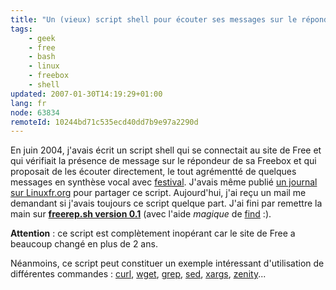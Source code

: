```yaml
---
title: "Un (vieux) script shell pour écouter ses messages sur le répondeur de sa Freebox"
tags:
    - geek
    - free
    - bash
    - linux
    - freebox
    - shell
updated: 2007-01-30T14:19:29+01:00
lang: fr
node: 63834
remoteId: 10244bd71c535ecd40dd7b9e97a2290d
---
```

 
En juin 2004, j'avais écrit un script shell qui se connectait au site de Free et qui vérifiait la présence de message sur le répondeur de sa Freebox et qui proposait de les écouter directement, le tout agrémentté de quelques messages en synthèse vocal avec [festival](http://pwet.fr/man/linux/commandes/festival). J'avais même publié [un journal sur Linuxfr.org](http://linuxfr.org/~TiGr0u/13808.html) pour partager ce script. Aujourd'hui, j'ai reçu un mail me demandant si j'avais toujours ce script quelque part. J'ai fini par remettre la main sur [**freerep.sh version 0.1**](/files/freerep.sh) (avec l'aide *magique* de [find](http://pwet.fr/man/linux/commande/find) :).

 
**Attention** : ce script est complètement inopérant car le site de Free a beaucoup changé en plus de 2 ans.

 
Néanmoins, ce script peut constituer un exemple intéressant d'utilisation de différentes commandes : [curl](http://pwet.fr/man/linux/commande/curl), [wget](http://pwet.fr/man/linux/commandes/wget), [grep](http://pwet.fr/man/linux/commandes/grep), [sed](http://pwet.fr/man/linux/commandes/sed__1), [xargs](http://pwet.fr/man/linux/commandes/xargs), [zenity](http://pwet.fr/man/linux/commandes/zenity)...

